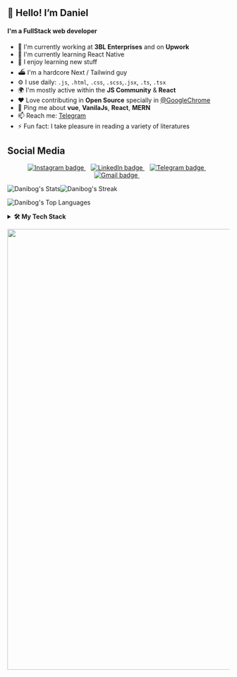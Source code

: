 ## 👋 Hello! I’m Daniel

#### I'm a FullStack web developer

- 🏢 I'm currently working at **3BL Enterprises** and on **Upwork**
- 🌱 I'm currently learning React Native
- 👀 I enjoy learning new stuff
- ⛴ I'm a hardcore Next / Tailwind guy
- ⚙️ I use daily: `.js`, `.html`, `.css`, `.scss`,`.jsx`, `.ts`, `.tsx`
- 🌍 I'm mostly active within the **JS Community** &  **React**
- ❤️ Love contributing in **Open Source** specially in [@GoogleChrome](https://github.com/vinayakkulkarni?org=GoogleChrome&year_list=1)
- 💬 Ping me about **vue**, **VanilaJs**, **React**, **MERN**
- 📫 Reach me: [Telegram](https://t.me/Daniel_Bogale)
- ⚡️ Fun fact: I take pleasure in reading a variety of literatures

## Social Media
<p align='center'>
   <a href="https://t.me/Daniel_Bogale">
    <img src="https://img.shields.io/badge/telegram-%230077B5.svg?&style=for-the-badge&logo=telegram&logoColor=white" alt="Instagram badge" />
  </a>&nbsp;&nbsp;
  <a href="https://www.linkedin.com/in/daniel-bogale">
     <img src="https://img.shields.io/badge/linkedin-%230077B5.svg?&style=for-the-badge&logo=linkedin&logoColor=white" alt="LinkedIn badge" />
  </a>&nbsp;&nbsp;
  <a href="https://instagram.com/danny_bg1">
     <img src="https://img.shields.io/badge/instagram-%230077B5.svg?&style=for-the-badge&logo=instagram&logoColor=white" alt="Telegram badge" />
  </a>&nbsp;&nbsp;
  <a href="mailto:dannybg090909@gmail.com">
    <img src="https://img.shields.io/badge/gmail-%230077B5.svg?&style=for-the-badge&logo=gmail&logoColor=white" alt="Gmail badge" />
  </a>&nbsp;&nbsp;
</p>

![Danibog's Stats](https://github-readme-stats.vercel.app/api?username=Danibog&theme=tokyonight&show_icons=true&hide_border=true&count_private=true)![Danibog's Streak](https://github-readme-streak-stats.herokuapp.com/?user=Danibog&theme=tokyonight&hide_border=true)

![Danibog's Top Languages](https://github-readme-stats.vercel.app/api/top-langs/?username=Danibog&theme=tokyonight&show_icons=true&hide_border=true&layout=compact)

<details>
  <summary><b>🛠️ My Tech Stack</b></summary>
    <p>

| **Category** | **Technologies** |
| - | - |
**Frontend** | [![React](https://img.shields.io/static/v1?label=&message=React&color=61DAFB&logo=react&logoColor=FFFFFF)](https://reactjs.org/) [![Vue.js](https://img.shields.io/static/v1?label=&message=Vue.js&color=4FC08D&logo=vuedotjs&logoColor=FFFFFF)](https://vuejs.org/)  [![Angular](https://img.shields.io/static/v1?label=&message=Angular&color=DD0031&logo=angular&logoColor=FFFFFF)](https://angularjs.org/)
**Core** | [![TypeScript](https://img.shields.io/static/v1?label=&message=TypeScript&color=3178C6&logo=typescript&logoColor=FFFFFF)](https://www.typescriptlang.org/) [![JavaScript](https://img.shields.io/static/v1?label=&message=JavaScript&color=F7DF1E&logo=javascript&logoColor=FFFFFF)](https://www.javascript.com/) [![Python](https://img.shields.io/static/v1?label=&message=Python&color=3C78A9&logo=python&logoColor=FFFFFF)](https://www.python.org/)<br>[![Java](https://img.shields.io/static/v1?label=&message=Java&color=007396&logo=java&logoColor=FFFFFF)](https://www.java.com/) [![Node.js](https://img.shields.io/static/v1?label=&message=Node.js&color=339933&logo=nodedotjs&logoColor=FFFFFF)](https://nodejs.org/)
**Cloud** | [![fy](https://img.shields.io/static/v1?label=&message=Netlify&color=00C7B7&logo=netlify&logoColor=FFFFFF)](https://netlify.com/) [![Google Cloud](https://img.shields.io/static/v1?label=&message=GCP&color=4285F4&logo=googlecloud&logoColor=FFFFFF)](https://cloud.google.com/)
**Misc** | [![Linux](https://img.shields.io/static/v1?label=&message=Linux&color=FCC624&logo=linux&logoColor=FFFFFF)](https://www.linux.org/) [![Bash](https://img.shields.io/static/v1?label=&message=Bash&color=4EAA25&logo=gnubash&logoColor=FFFFFF)](https://www.gnu.org/software/bash/) [![Markdown](https://img.shields.io/static/v1?label=&message=Markdown&color=000000&logo=markdown&logoColor=FFFFFF)](https://en.wikipedia.org/wiki/Markdown)
**Editors** | [![VS Code](https://img.shields.io/static/v1?label=&message=VS%20Code&color=9013FE&logo=visualstudiocode&logoColor=FFFFFF)](https://code.visualstudio.com/)
  </p>
</details>

<!-- Snake -->   
<p align="center">
<a href="(https://github.com/danibog)" title="Snek 🐍"><img width="1000" src="https://github.com/danibog/danibog/blob/main/assets/github-user-contribution-new.svg" /></a>
</p>
